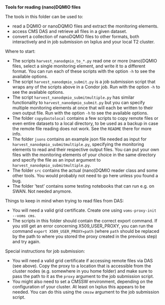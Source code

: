 **Tools for reading (nano)DQMIO files**

The tools in this folder can be used to:  
- read a DQMIO or nanoDQMIO files and extract the monitoring elements.  
- access CMS DAS and retrieve all files in a given dataset.  
- convert a collection of nanoDQMIO files to other formats, both interactively and in job submission on lxplus and your local T2 cluster.  

Where to start:  
- The scripts `harvest_nanodqmio_to_*.py` read one or more (nano)DQMIO files, select a single monitoring element, and write it to a different format. You can run each of these scripts with the option `-h` to see the available options.  
- The script `harvest_nanodqmio_submit.py` is a job submission script that wraps any of the scripts above in a Condor job. Run with the option `-h` to see the available options. 
- The script `harvest_nanodqmio_submitmultiple.py` has similar functionality to `harvest_nanodqmio_submit.py` but you can specify multiple monitoring elements at once that will each be written to their own output file. Run with the option `-h` to see the available options.  
- The folder `copydastolocal` contains a few scripts to copy remote files or even entire datasets to a local directory, to be used as a backup in case the remote file reading does not work. See the `README` there for more info. 
- The folder `jsons` contains an example json file needed as input for `harvest_nanodqmio_submitmultiple.py`, specifying the monitoring elements to read and their respective output files. You can put your own files with the monitoring elements of your choice in the same directory and specify the file as an input argument to `harvest_nanodqmio_submitmultiple.py`.  
- The folder `src` contains the actual (nano)DQMIO reader class and some other tools. You would probably not need to go here unless you found a bug.
- The folder 'test' contains some testing notebooks that can run e.g. on SWAN. Not needed anymore.  

Things to keep in mind when trying to read files from DAS:  
- You will need a valid grid certificate. Create one using `voms-proxy-init --voms cms`.  
- The scripts in this folder should contain the correct export command. If you still get an error concerning X509\_USER\_PROXY, you can run the command `export X509_USER_PROXY=path` (where `path` should be replaced by the path to where you stored the proxy created in the previous step) and try again.

Special instructions for job submission:  
- You will need a valid grid certificate if accessing remote files via DAS (see above). Copy the proxy to a location that is accessible from the cluster nodes (e.g. somewhere in you home folder) and make sure to pass the path to it as the `proxy` argument to the job submission script.  
- You might also need to set a CMSSW environment, depending on the configuration of your cluster. At least on lxplus this appears to be needed. You can do this using the `cmssw` argument to the job submission script.  

